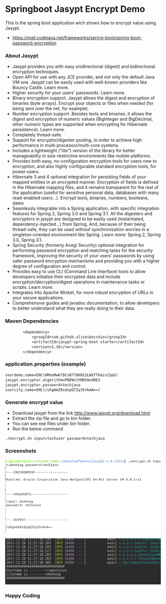 # Springboot Jasypt Encrypt Demo #

This is the spring boot application wich shows how to encrypt value using Jasypt.

- https://mail.codejava.net/frameworks/spring-boot/spring-boot-password-encryption


### About Jasypt ###

* Jasypt provides you with easy unidirectional (digest) and bidirectional encryption techniques.
* Open API for use with any JCE provider, and not only the default Java VM one. Jasypt can be easily used with well-known providers like Bouncy Castle. Learn more.
* Higher security for your users' passwords. Learn more.
* Binary encryption support. Jasypt allows the digest and encryption of binaries (byte arrays). Encrypt your objects or files when needed (for being sent over the net, for example).
* Number encryption support. Besides texts and binaries, it allows the digest and encryption of numeric values (BigInteger and BigDecimal, other numeric types are supported when encrypting for Hibernate persistence). Learn more.
* Completely thread-safe.
* Support for encryptor/digester pooling, in order to achieve high performance in multi-processor/multi-core systems.
* Includes a lightweight ("lite") version of the library for better manageability in size-restrictive environments like mobile platforms.
* Provides both easy, no-configuration encryption tools for users new to encryption, and also highly configurable standard encryption tools, for power-users.
* Hibernate 3 and 4 optional integration for persisting fields of your mapped entities in an encrypted manner. Encryption of fields is defined in the Hibernate mapping files, and it remains transparent for the rest of the application (useful for sensitive personal data, databases with many read-enabled users...). Encrypt texts, binaries, numbers, booleans, dates
* Seamlessly integrable into a Spring application, with specific integration features for Spring 2, Spring 3.0 and Spring 3.1. All the digesters and encryptors in jasypt are designed to be easily used (instantiated, dependency-injected...) from Spring. And, because of their being thread-safe, they can be used without synchronization worries in a singleton-oriented environment like Spring. Learn more: Spring 2, Spring 3.0, Spring 3.1.
* Spring Security (formerly Acegi Security) optional integration for performing password encryption and matching tasks for the security framework, improving the security of your users' passwords by using safer password encryption mechanisms and providing you with a higher degree of configuration and control.
* Provides easy to use CLI (Command Line Interface) tools to allow developers initialise their encrypted data and include encryption/decryption/digest operations in maintenance tasks or scripts. Learn more.
* Integrates into Apache Wicket, for more robust encryption of URLs in your secure applications.
* Comprehensive guides and javadoc documentation, to allow developers to better understand what they are really doing to their data.

### Maven Dependencies ###

```
		<dependency>
			<groupId>com.github.ulisesbocchio</groupId>
			<artifactId>jasypt-spring-boot-starter</artifactId>
			<version>1.16</version>
		</dependency>
```

### application.properties (example) ###

```
userdemo.name=ENC(HMooMwK7DCvB778KN1SLWXfTkmis1SpG)
jasypt.encryptor.algorithm=PBEWithMD5AndDES
jasypt.encryptor.password=techjava
usercity.name=ENC(/uhgmmZ8sdzpQTZy35+kmA==)
```

### Generate encrypt value ###

* Download jasypt from the link http://www.jasypt.org/download.html
* Extract the zip file and go to bin folder.
* You can see exe files under bin folder.
* Run the below command
```
./encrypt.sh input=techuser password=techjava

```
### Screenshots ###
![springboot-jasypt-encrypt](springboot-jasypt-encrypt.png)

![springboot-jasypt-output](springboot-jasypt-output.png)

### Happy Coding ###
